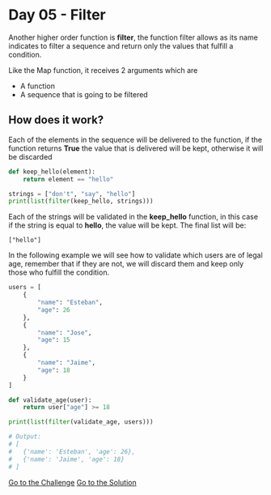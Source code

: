 # Day 05 - Filter

Another higher order function is **filter**, the function filter allows as its name indicates to filter a sequence and return only the values that fulfill a condition.

Like the Map function, it receives 2 arguments which are

- A function
- A sequence that is going to be filtered

## How does it work?

Each of the elements in the sequence will be delivered to the function, if the function returns **True** the value that is delivered will be kept, otherwise it will be discarded

```python
def keep_hello(element):
    return element == "hello"

strings = ["don't", "say", "hello"]
print(list(filter(keep_hello, strings)))
```

Each of the strings will be validated in the **keep_hello** function, in this case if the string is equal to **hello**, the value will be kept. The final list will be:

```
["hello"]
```

In the following example we will see how to validate which users are of legal age, remember that if they are not, we will discard them and keep only those who fulfill the condition.

```python
users = [
    {
        "name": "Esteban",
        "age": 26
    },
    {
        "name": "Jose",
        "age": 15
    },
    {
        "name": "Jaime",
        "age": 18
    }
]

def validate_age(user):
    return user["age"] >= 18

print(list(filter(validate_age, users)))

# Output:
# [
#   {'name': 'Esteban', 'age': 26},
#   {'name': 'Jaime', 'age': 18}
# ]
```

[Go to the Challenge](https://github.com/estebansolo/Python30/blob/master/exercises/05_filter.py)
[Go to the Solution](https://github.com/estebansolo/Python30/blob/master/solutions/05_filter.py)